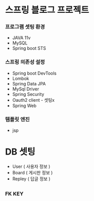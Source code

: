 # 스프링 블로그 프로젝트 #
### 프로그램 셋팅 환경 ###
- JAVA 11v
- MySQL
- Spring boot STS
### 스프링 의존성 설정 ###
- Spring boot DevTools
- Lombok
- Spring Data JPA
- MySql Driver
- Spring Security
- Oauth2 client - 셋팅x
- Spring Web
### 템플릿 엔진 ###
- jsp

# DB 셋팅 #
- User ( 사용자 정보 )
- Board ( 게시판 정보 )
- Repley ( 답글 정보 )
##
### FK KEY ###
